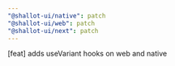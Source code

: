 ```yaml
---
"@shallot-ui/native": patch
"@shallot-ui/web": patch
"@shallot-ui/next": patch
---
```


[feat] adds useVariant hooks on web and native
